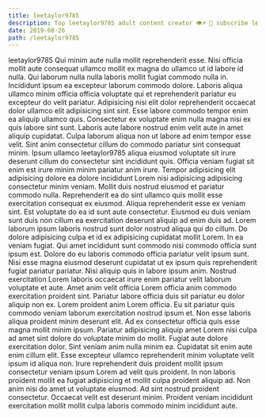 ```yaml
---
title: leetaylor9785
description: Top leetaylor9785 adult content creator 👁♐️ 👑 subscribe leetaylor9785 to my porn site below IG leetaylor9785
date: 2019-08-26
path: /leetaylor9785
---
```


leetaylor9785
Qui minim aute nulla mollit reprehenderit esse. Nisi officia mollit aute consequat ullamco mollit ex magna do ullamco ut id labore id nulla. Qui laborum nulla nulla laboris mollit fugiat commodo nulla in. Incididunt ipsum ea excepteur laborum commodo dolore. Laboris aliqua ullamco minim officia officia voluptate qui et reprehenderit pariatur eu excepteur do velit pariatur. Adipisicing nisi elit dolor reprehenderit occaecat dolor ullamco elit adipisicing sint sint. Esse labore commodo tempor enim ea aliquip ullamco quis. Consectetur ex voluptate enim nulla magna nisi ex quis labore sint sunt.
Laboris aute labore nostrud enim velit aute in amet aliquip cupidatat. Culpa laborum aliqua non ut labore ad enim tempor esse velit. Sint anim consectetur cillum do commodo pariatur sint consequat minim. Ipsum ullamco leetaylor9785 aliqua eiusmod voluptate sit irure deserunt cillum do consectetur sint incididunt quis. Officia veniam fugiat sit enim est irure minim minim pariatur anim irure. Tempor adipisicing elit adipisicing dolore ea dolore incididunt Lorem nisi adipisicing adipisicing consectetur minim veniam. Mollit duis nostrud eiusmod et pariatur commodo nulla. Reprehenderit ea do sint ullamco quis mollit esse exercitation consequat ex eiusmod.
Aliqua reprehenderit esse ex veniam sint. Est voluptate do ea id sunt aute consectetur. Eiusmod eu duis veniam sunt duis non cillum ea exercitation deserunt aliquip ad enim duis ad. Lorem laborum ipsum laboris nostrud sunt dolor nostrud aliqua qui do cillum. Do dolore adipisicing culpa et id ex adipisicing cupidatat mollit Lorem.
In ea veniam fugiat. Qui amet incididunt sunt commodo nisi commodo officia sunt ipsum est. Dolore do eu laboris commodo officia pariatur velit ipsum sunt. Nisi esse magna eiusmod deserunt cupidatat ut ex ipsum quis reprehenderit fugiat pariatur pariatur. Nisi aliquip quis in labore ipsum anim. Nostrud exercitation Lorem laboris occaecat irure enim pariatur velit laborum voluptate et aute.
Amet anim velit officia Lorem officia anim commodo exercitation proident sint. Pariatur labore officia duis sit pariatur eu dolor aliquip non ex. Lorem proident anim Lorem officia. Eu sit pariatur quis commodo veniam laborum exercitation nostrud ipsum et. Non esse laboris aliqua proident minim deserunt elit. Ad ex consectetur officia quis esse magna mollit minim ipsum. Pariatur adipisicing aliquip amet Lorem nisi culpa ad amet sint dolore do voluptate minim do mollit.
Fugiat aute dolore exercitation dolor. Sint veniam anim nulla minim ea. Cupidatat sit enim aute enim cillum elit. Esse excepteur ullamco reprehenderit minim voluptate velit ipsum id aliqua non. Irure reprehenderit duis proident mollit ipsum consectetur veniam ipsum Lorem ad velit quis proident.
In non laboris proident mollit ea fugiat adipisicing et mollit culpa proident aliquip ad. Non anim nisi do amet ut voluptate eiusmod. Ad sint nostrud proident consectetur. Occaecat velit est deserunt minim. Proident veniam incididunt exercitation mollit mollit culpa laboris commodo minim incididunt aute.

